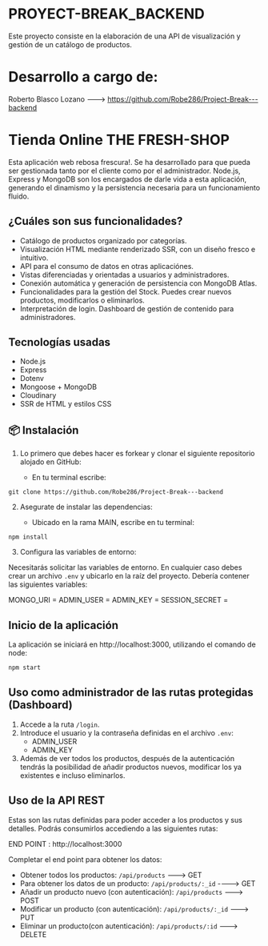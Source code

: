# PROYECT-BREAK_BACKEND

Este proyecto consiste en la elaboración de una API de visualización y gestión de un catálogo de productos.

# Desarrollo a cargo de:

Roberto Blasco Lozano ---> https://github.com/Robe286/Project-Break---backend

# Tienda Online THE FRESH-SHOP

Esta aplicación web rebosa frescura!. Se ha desarrollado para que pueda ser gestionada tanto por el cliente como por el administrador. Node.js, Express y MongoDB son los encargados de darle vida a esta aplicación, generando el dinamismo y la persistencia necesaria para un funcionamiento fluido.

## ¿Cuáles son sus funcionalidades?

- Catálogo de productos organizado por categorías.
- Visualización HTML mediante renderizado SSR, con un diseño fresco e intuitivo.
- API para el consumo de datos en otras aplicaciónes.
- Vistas diferenciadas y orientadas a usuarios y administradores.
- Conexión automática y generación de persistencia con MongoDB Atlas.
- Funcionalidades para la gestión del Stock. Puedes crear nuevos productos, modificarlos o eliminarlos.
- Interpretación de login. Dashboard de gestión de contenido para administradores.

## Tecnologías usadas

- Node.js
- Express
- Dotenv
- Mongoose + MongoDB
- Cloudinary
- SSR de HTML y estilos CSS

## 📦 Instalación

1. Lo primero que debes hacer es forkear y clonar el siguiente repositorio alojado en GitHub:

    - En tu terminal escribe:

``` Bash:
git clone https://github.com/Robe286/Project-Break---backend
```

2. Asegurate de instalar las dependencias:

    - Ubicado en la rama MAIN, escribe en tu terminal:

```Bash: 
npm install
```

3. Configura las variables de entorno:

Necesitarás solicitar las variables de entorno. En cualquier caso debes crear un archivo `.env` y ubicarlo en la raíz del proyecto. Debería contener las siguientes variables:

MONGO_URI =
ADMIN_USER =
ADMIN_KEY = 
SESSION_SECRET =

## Inicio de la aplicación

La aplicación se iniciará en http://localhost:3000, utilizando el comando de node:

```Bash
npm start
```

## Uso como administrador de las rutas protegidas (Dashboard)

1. Accede a la ruta `/login`.
2. Introduce el usuario y la contraseña definidas en el archivo `.env`:
    - ADMIN_USER
    - ADMIN_KEY
3. Además de ver todos los productos, después de la autenticación tendrás la posibilidad de añadir productos nuevos, modificar los ya existentes e incluso eliminarlos.

## Uso de la API REST

Estas son las rutas definidas para poder acceder a los productos y sus detalles. Podrás consumirlos accediendo a las siguientes rutas:

END POINT : http://localhost:3000

Completar el end point para obtener los datos:

- Obtener todos los productos: `/api/products` ---> GET
- Para obtener los datos de un producto: `/api/products/:_id` ----> GET
- Añadir un producto nuevo (con autenticación): `/api/products` ---> POST
- Modificar un producto (con autenticación): `/api/products/:_id` ---> PUT
- Eliminar un producto(con autenticación): `/api/products/:id` ---> DELETE